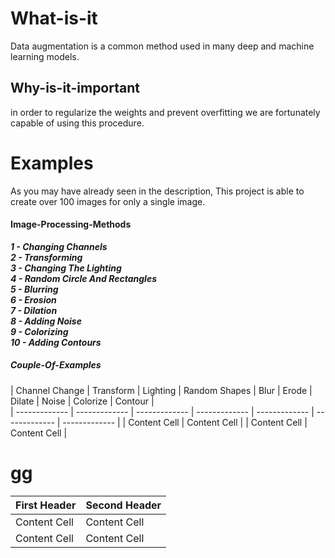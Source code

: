 # What-is-it
Data augmentation is a common method used in many deep and machine learning models.
## Why-is-it-important
in order to regularize the weights and prevent overfitting we are fortunately capable of using this procedure.
# Examples 
As you may have already seen in the description, This project is able to create over 100 images for only a single image.
#### Image-Processing-Methods
***1 - Changing Channels*** <br />
***2 - Transforming*** <br />
***3 - Changing The Lighting*** <br />
***4 - Random Circle And Rectangles*** <br />
***5 - Blurring*** <br />
***6 - Erosion*** <br />
***7 - Dilation*** <br />
***8 - Adding Noise*** <br />
***9 - Colorizing*** <br />
***10 - Adding Contours*** <br />
##### Couple-Of-Examples
| Channel Change | Transform | Lighting | Random Shapes | Blur | Erode | Dilate | Noise | Colorize | Contour |  
| ------------- | ------------- | ------------- | ------------- | ------------- | ------------- | ------------- |
| Content Cell  | Content Cell  |
| Content Cell  | Content Cell  |
# gg
| First Header  | Second Header |
| ------------- | ------------- |
| Content Cell  | Content Cell  |
| Content Cell  | Content Cell  |



